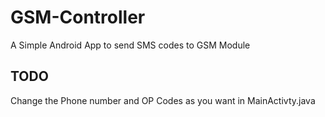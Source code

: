# GSM-Controller

A Simple Android App to send SMS codes to GSM Module

## TODO

Change the Phone number and OP Codes as you want in MainActivty.java
